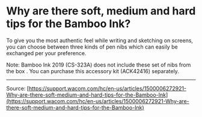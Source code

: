 # Why are there soft, medium and hard tips for the Bamboo Ink?

To give you the most authentic feel while writing and sketching on screens, you can choose between three kinds of pen nibs which can easily be exchanged per your preference.


Note: Bamboo Ink 2019 (CS-323A) does not include these set of nibs from the box . You can purchase this accessory kit (ACK42416) separately.

---
Source: [https://support.wacom.com/hc/en-us/articles/1500006272921-Why-are-there-soft-medium-and-hard-tips-for-the-Bamboo-Ink](https://support.wacom.com/hc/en-us/articles/1500006272921-Why-are-there-soft-medium-and-hard-tips-for-the-Bamboo-Ink)
